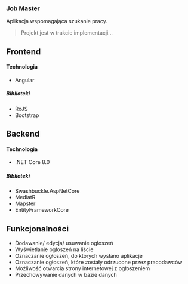 ### Job Master

Aplikacja wspomagająca szukanie pracy.
> Projekt jest w trakcie implementacji...

## Frontend
#### Technologia
* Angular
##### Biblioteki
* RxJS
* Bootstrap
## Backend
#### Technologia
* .NET Core 8.0
##### Biblioteki
* Swashbuckle.AspNetCore
* MediatR
* Mapster
* EntityFrameworkCore

## Funkcjonalności
* Dodawanie/ edycja/ usuwanie ogłoszeń
* Wyświetlanie ogłoszeń na liście
* Oznaczanie ogłoszeń, do których wysłano aplikacje
* Oznaczanie ogłoszeń, które zostały odrzucone przez pracodawców
* Możliwość otwarcia strony internetowej z ogłoszeniem
* Przechowywanie danych w bazie danych